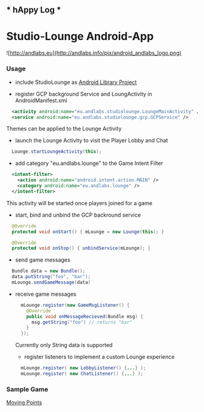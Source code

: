 
##  * hAppy Log * 

# Studio-Lounge Android-App

![http://andlabs.eu](http://andlabs.info/pix/android_andlabs_logo.png)

### Usage

  * include StudioLounge as [Android Library Project](http://developer.android.com/tools/projects/index.html)
  
  * register GCP background Service and LoungActivity in AndroidManifest.xml
  ```Xml
    <activity android:name="eu.andlabs.studiolounge.LoungeMainActivity" />
    <service android:name="eu.andlabs.studiolounge.gcp.GCPService" />
  ```
  Themes can be applied to the Lounge Activity

  * launch the Lounge Activity to visit the Player Lobby and Chat

  ```Java
    Lounge.startLoungeActivity(this);
  ```

  * add category "eu.andlabs.lounge" to the Game Intent Filter
  ```Xml
    <intent-filter>
      <action android:name="android.intent.action.MAIN" />
      <category android:name="eu.andlabs.lounge" />
    </intent-filter>
  ```
  This activity will be started once players joined for a game

  * start, bind and unbind the GCP backround service
  ```Java
    @Override
    protected void onStart() { mLounge = new Lounge(this); }

    @Override
    protected void onStop() { unbindService(mLounge); }
  ```

  * send game messages
  ```Java
    Bundle data = new Bundle();
    data.putString("foo", "bar");
    mLounge.sendGameMessage(data)
```

* receive game messages
  ```Java
    mLounge.register(new GameMsgListener() {                
      @Override
      public void onMessageRecieved(Bundle msg) {
        msg.getString("foo") // returns "bar"
      }
    });
  ```
  Currently only String data is supported

  * register listeners to implement a custom Lounge experience
  ```Java
    mLounge.register( new LobbyListener() {...} );
    mLounge.register( new ChatListener() {...} );
  ```

### Sample Game
  [Moving Points](https://github.com/ANDLABS-Git/points)
